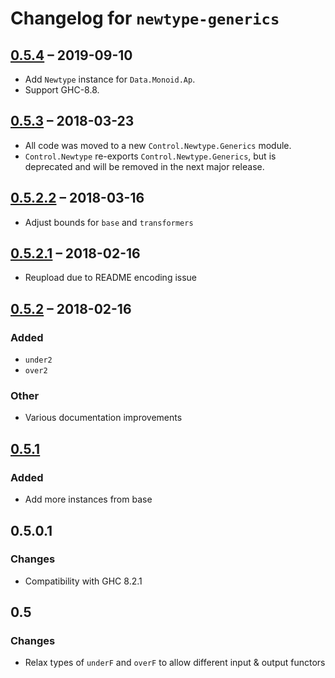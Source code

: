 # Changelog for `newtype-generics`

## [0.5.4] – 2019-09-10
- Add `Newtype` instance for `Data.Monoid.Ap`.
- Support GHC-8.8.

## [0.5.3] – 2018-03-23
- All code was moved to a new `Control.Newtype.Generics` module.
- `Control.Newtype` re-exports `Control.Newtype.Generics`, but is deprecated
  and will be removed in the next major release.

## [0.5.2.2] – 2018-03-16
- Adjust bounds for `base` and `transformers`

## [0.5.2.1] – 2018-02-16
- Reupload due to README encoding issue

## [0.5.2] – 2018-02-16
### Added
- `under2`
- `over2`

### Other
- Various documentation improvements

## [0.5.1]
### Added
- Add more instances from base

## 0.5.0.1
### Changes
- Compatibility with GHC 8.2.1

## 0.5
### Changes
- Relax types of `underF` and `overF` to allow different input & output functors


[Unreleased]: https://github.com/sjakobi/newtype-generics/compare/v0.5.4...HEAD
[0.5.4]: https://github.com/sjakobi/newtype-generics/compare/v0.5.3...v0.5.4
[0.5.3]: https://github.com/sjakobi/newtype-generics/compare/v0.5.2.2...v0.5.3
[0.5.2.2]: https://github.com/sjakobi/newtype-generics/compare/v0.5.2.1...v0.5.2.2
[0.5.2.1]: https://github.com/sjakobi/newtype-generics/compare/v0.5.2...v0.5.2.1
[0.5.2]: https://github.com/sjakobi/newtype-generics/compare/v0.5.1...v0.5.2
[0.5.1]: https://github.com/sjakobi/newtype-generics/compare/v0.5.0.1...v0.5.1
